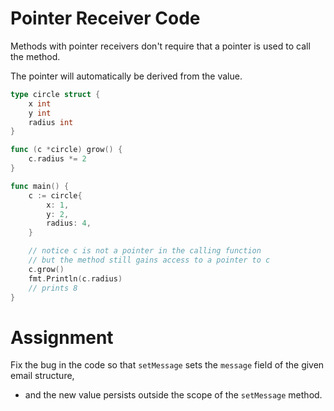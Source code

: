 # Pointer Receiver Code

Methods with pointer receivers don't require that a pointer is used to call the method.

The pointer will automatically be derived from the value.

```go
type circle struct {
	x int
	y int
    radius int
}

func (c *circle) grow() {
    c.radius *= 2
}

func main() {
    c := circle{
        x: 1,
        y: 2,
        radius: 4,
    }

    // notice c is not a pointer in the calling function
    // but the method still gains access to a pointer to c
    c.grow()
    fmt.Println(c.radius)
    // prints 8
}
```

# Assignment

Fix the bug in the code so that `setMessage` sets the `message` field of the given email structure,

- and the new value persists outside the scope of the `setMessage` method.
